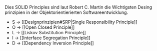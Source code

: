 Dies SOLID Principles sind laut Robert C. Martin die Wichtigsten Desing prinzipien in der Objektorientierierten Softwareentwicklung.

- S -> [[Designprinzipien#SRP|Single Responsibility Principle]]
- O -> [[Open Closed Principle]]
- L -> [[Liskov Substitution Principle]]
- I -> [[Interface Segregation Principle]]
- D -> [[Dependency Inversion Principle]]